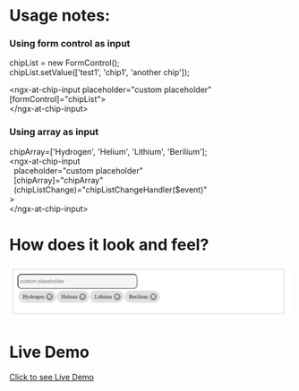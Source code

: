 # Usage notes:
### Using form control as input
chipList = new FormControl();  
chipList.setValue(['test1', 'chip1', 'another chip']);  
  
<ngx-at-chip-input placeholder="custom placeholder" [formControl]="chipList">  
\</ngx-at-chip-input>  

### Using array as input
chipArray=['Hydrogen', 'Helium', 'Lithium', 'Berilium'];  
\<ngx-at-chip-input  
 &nbsp;&nbsp;placeholder="custom placeholder"   
 &nbsp;&nbsp;[chipArray]="chipArray"  
 &nbsp;&nbsp;(chipListChange)="chipListChangeHandler($event)"  
\>  
\</ngx-at-chip-input> 

# How does it look and feel?
![Chip Input Image](https://github.com/arunthirumani/ngx-at/blob/arun-no-formControl-support/projects/demo/src/assets/chip-input.png)

# Live Demo  
[Click to see Live Demo](https://stackblitz.com/edit/angular-8-getting-started-9tjibe?file=src%2Fapp%2Fapp.component.ts)   

